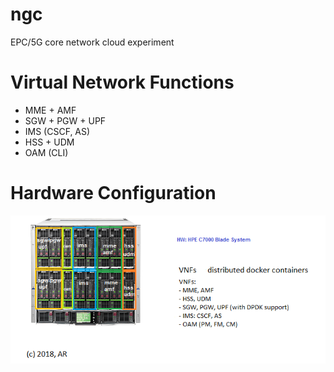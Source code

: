 ngc
=====
EPC/5G core network cloud experiment


# Virtual Network Functions
- MME + AMF
- SGW + PGW + UPF 
- IMS (CSCF, AS)
- HSS + UDM
- OAM (CLI)

# Hardware Configuration
![ar_ngc hardware configuration](ar_ngc_hw.png)







